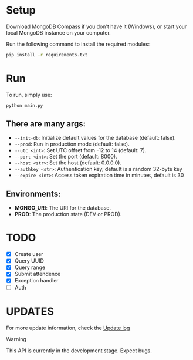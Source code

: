 # Setup

Download MongoDB Compass if you don't have it (Windows), or start your local MongoDB instance on your computer.

Run the following command to install the required modules:
```bash
pip install -r requirements.txt
```

# Run

To run, simply use:
```bash
python main.py
```

## There are many args:
- `--init-db`: Initialize default values for the database (default: false).
- `--prod`: Run in production mode (default: false).
- `--utc <int>`: Set UTC offset from -12 to 14 (default: 7).
- `--port <int>`: Set the port (default: 8000).
- `--host <str>`: Set the host (default: 0.0.0.0).
- `--authkey <str>`: Authentication key, default is a random 32-byte key
- `--expire <int>`: Access token expiration time in minutes, default is 30 

## Environments:
- **MONGO_URI**: The URI for the database.
- **PROD**: The production state (DEV or PROD).

# TODO
- [x] Create user
- [x] Query UUID
- [x] Query range
- [x] Submit attendence
- [x] Exception handler
- [ ] Auth

# UPDATES
For more update information, check the [Update log](/UPDATELOG.md)

> [!WARNING]  
> This API is currently in the development stage. Expect bugs.